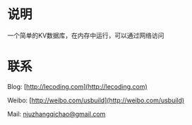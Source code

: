 说明
==================
一个简单的KV数据库，在内存中运行，可以通过网络访问

联系
==================
Blog: [http://lecoding.com](http://lecoding.com)

Weibo: [http://weibo.com/usbuild](http://weibo.com/usbuild)

Mail: [njuzhangqichao@gmail.com](mailto:njuzhangqichao@gmail.com)
